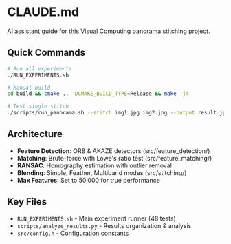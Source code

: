 # CLAUDE.md

AI assistant guide for this Visual Computing panorama stitching project.

## Quick Commands

```bash
# Run all experiments
./RUN_EXPERIMENTS.sh

# Manual build
cd build && cmake .. -DCMAKE_BUILD_TYPE=Release && make -j4

# Test single stitch
./scripts/run_panorama.sh --stitch img1.jpg img2.jpg --output result.jpg
```

## Architecture

- **Feature Detection**: ORB & AKAZE detectors (src/feature_detection/)
- **Matching**: Brute-force with Lowe's ratio test (src/feature_matching/)
- **RANSAC**: Homography estimation with outlier removal
- **Blending**: Simple, Feather, Multiband modes (src/stitching/)
- **Max Features**: Set to 50,000 for true performance

## Key Files

- `RUN_EXPERIMENTS.sh` - Main experiment runner (48 tests)
- `scripts/analyze_results.py` - Results organization & analysis
- `src/config.h` - Configuration constants